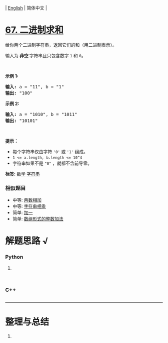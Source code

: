 | [English](README_EN.md) | 简体中文 |

# [67. 二进制求和](https://leetcode-cn.com/problems/add-binary)
<p>给你两个二进制字符串，返回它们的和（用二进制表示）。</p>

<p>输入为 <strong>非空 </strong>字符串且只包含数字&nbsp;<code>1</code>&nbsp;和&nbsp;<code>0</code>。</p>

<p>&nbsp;</p>

<p><strong>示例&nbsp;1:</strong></p>

<pre><strong>输入:</strong> a = &quot;11&quot;, b = &quot;1&quot;
<strong>输出:</strong> &quot;100&quot;</pre>

<p><strong>示例&nbsp;2:</strong></p>

<pre><strong>输入:</strong> a = &quot;1010&quot;, b = &quot;1011&quot;
<strong>输出:</strong> &quot;10101&quot;</pre>

<p>&nbsp;</p>

<p><strong>提示：</strong></p>

<ul>
	<li>每个字符串仅由字符 <code>&#39;0&#39;</code> 或 <code>&#39;1&#39;</code> 组成。</li>
	<li><code>1 &lt;= a.length, b.length &lt;= 10^4</code></li>
	<li>字符串如果不是 <code>&quot;0&quot;</code> ，就都不含前导零。</li>
</ul>

**标签:**  [数学](https://leetcode-cn.com/tag/math) [字符串](https://leetcode-cn.com/tag/string) 
 ### 相似题目
- 中等:	[两数相加](https://leetcode-cn.com/problems/add-two-numbers) 
- 中等:	[字符串相乘](https://leetcode-cn.com/problems/multiply-strings) 
- 简单:	[加一](https://leetcode-cn.com/problems/plus-one) 
- 简单:	[数组形式的整数加法](https://leetcode-cn.com/problems/add-to-array-form-of-integer) 

# 解题思路 √

### Python

1. 

```python

```


```python

```

### C++

```cpp

```

---



# 整理与总结

1. 